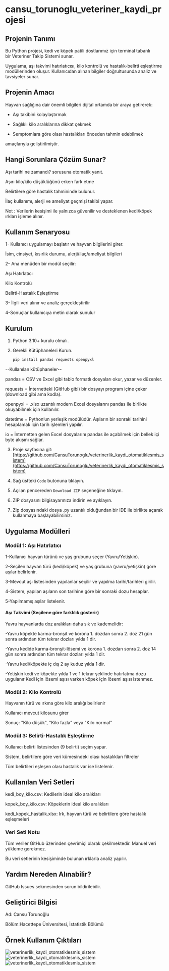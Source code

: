#  cansu_torunoglu_veteriner_kaydi_projesi

##  Projenin Tanımı 

Bu Python projesi, kedi ve köpek patili dostlarımız için terminal tabanlı bir Veteriner Takip Sistemi sunar. 

Uygulama, aşı takvimi hatırlatıcısı, kilo kontrolü ve hastalık-belirti eşleştirme modüllerinden oluşur. Kullanıcıdan alınan bilgiler doğrultusunda analiz ve tavsiyeler sunar.

## Projenin Amacı

Hayvan sağlığına dair önemli bilgileri dijital ortamda bir araya getirerek:

- Aşı takibini kolaylaştırmak

- Sağlıklı kilo aralıklarına dikkat çekmek
  
- Semptomlara göre olası hastalıkları önceden tahmin edebilmek
  
amaçlarıyla geliştirilmiştir.

## Hangi Sorunlara Çözüm Sunar?

Aşı tarihi ne zamandı? sorusuna otomatik yanıt.

Aşırı kilo/kilo düşüklüğünü erken fark etme

Belirtilere göre hastalık tahmininde bulunur.

İlaç kullanımı, alerji ve ameliyat geçmişi takibi yapar.

Not : Verilerin kesişimi ile yalnızca güvenilir ve desteklenen kedi/köpek ırkları işleme alınır.

##  Kullanım Senaryosu

1- Kullanıcı uygulamayı başlatır ve hayvan bilgilerini girer.

 İsim, cinsiyet, kısırlık durumu, alerji/ilaç/ameliyat bilgileri
 
2- Ana menüden bir modül seçilir:

   Aşı Hatırlatıcı
   
   Kilo Kontrolü
   
   Belirti-Hastalık Eşleştirme
   
3- İlgili veri alınır ve analiz gerçekleştirilir

4-Sonuçlar kullanıcıya metin olarak sunulur



## Kurulum

1. Python 3.10+ kurulu olmalı.
   
2. Gerekli Kütüphaneleri Kurun.
   ```bash
   pip install pandas requests openpyxl
   
  --Kullanılan kütüphaneler-- 
   
  pandas = CSV ve Excel gibi tablo formatlı dosyaları okur, yazar ve düzenler.
  
  requests = İnternetteki (GitHub gibi) bir dosyayı program içine çeker (download gibi ama kodla).
  
  openpyxl = .xlsx uzantılı modern Excel dosyalarını pandas ile birlikte okuyabilmek için kullanılır.

  datetime = Python’un yerleşik modülüdür. Aşıların bir sonraki tarihini hesaplamak için tarih işlemleri yapılır.
  
  io = İnternetten gelen Excel dosyalarını pandas ile açabilmek için bellek içi byte akışını sağlar.
  


3. Proje sayfasına git:  
   [https://github.com/CansuTorunoglu/veterinerlik_kaydi_otomatiklesmis_sistem](https://github.com/CansuTorunoglu/veterinerlik_kaydi_otomatiklesmis_sistem)

4. Sağ üstteki `Code` butonuna tıklayın.

5. Açılan pencereden `Download ZIP` seçeneğine tıklayın.

6. ZIP dosyasını bilgisayarınıza indirin ve ayıklayın.

7. Zip dosyasındaki dosya .py uzantılı olduğundan bir IDE ile birlikte açarak kullanmaya başlayabilirsiniz.

    



## Uygulama Modülleri

 ### Modül 1: Aşı Hatırlatıcı
 
1-Kullanıcı hayvan türünü ve yaş grubunu seçer (Yavru/Yetişkin).

2-Seçilen hayvan türü (kedi/köpek) ve yaş grubuna (yavru/yetişkin) göre aşılar belirlenir.

3-Mevcut aşı listesinden yapılanlar seçilir ve yapılma tarihi/tarihleri girilir.

4-Sistem, yapılan aşıların son tarihine göre bir sonraki dozu hesaplar.

5-Yapılmamış aşılar listelenir.

#### Aşı Takvimi (Seçilene göre farklılık gösterir)

Yavru hayvanlarda doz aralıkları  daha sık ve kademelidir:

-Yavru köpekte karma-bronşit ve korona 1. dozdan sonra 2. doz 21 gün sonra ardından tüm tekrar dozları yılda 1 dir.

-Yavru kedide karma-bronşit-lösemi ve korona 1. dozdan sonra 2. doz 14 gün sonra ardından tüm tekrar dozları yılda 1 dir.

-Yavru kedi/köpekte iç dış 2 ay kuduz yılda 1 dir.

-Yetişkin kedi ve köpekte yılda 1 ve 1 tekrar şeklinde hatırlatma dozu uygulanır
Kedi için lösemi aşısı varken köpek için lösemi aşısı istenmez.



###  Modül 2: Kilo Kontrolü

Hayvanın türü ve ırkına göre kilo aralığı belirlenir

Kullanıcı mevcut kilosunu girer

Sonuç: "Kilo düşük", "Kilo fazla" veya "Kilo normal"


###  Modül 3: Belirti-Hastalık Eşleştirme

Kullanıcı belirti listesinden (9 belirti) seçim yapar.

Sistem, belirtilere göre veri kümesindeki olası hastalıkları filtreler

Tüm belirtileri eşleşen olası hastalık var ise listelenir.


 ## Kullanılan Veri Setleri

kedi_boy_kilo.csv: Kedilerin ideal kilo aralıkları

kopek_boy_kilo.csv: Köpeklerin ideal kilo aralıkları

kedi_kopek_hastalik.xlsx: Irk, hayvan türü ve belirtilere göre hastalık eşleşmeleri


 ### Veri Seti Notu
 
Tüm veriler GitHub üzerinden çevrimiçi olarak çekilmektedir. Manuel veri yükleme gerekmez.

Bu veri setlerinin kesişiminde bulunan ırklarla analiz yapılır.



## Yardım Nereden Alınabilir?

GitHub Issues sekmesinden sorun bildirilebilir.

## Geliştirici Bilgisi
Ad: Cansu Torunoğlu

Bölüm:Hacettepe Üniversitesi, İstatistik Bölümü



## Örnek Kullanım Çıktıları
![veterinerlik_kaydi_otomatiklesmis_sistem](ornek_cikti.PNG)
![veterinerlik_kaydi_otomatiklesmis_sistem](ornek_cikti2.PNG)
![veterinerlik_kaydi_otomatiklesmis_sistem](ornek_cikti_3.PNG)



